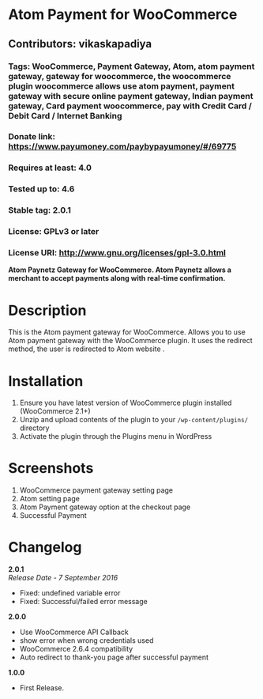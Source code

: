 # Atom Payment for WooCommerce  
## Contributors: vikaskapadiya
### Tags: WooCommerce, Payment Gateway, Atom, atom payment gateway, gateway for woocommerce, the woocommerce plugin woocommerce allows use atom payment, payment gateway with secure online payment gateway, Indian payment gateway, Card payment woocommerce, pay with Credit Card / Debit Card / Internet Banking
### Donate link: https://www.payumoney.com/paybypayumoney/#/69775
### Requires at least: 4.0
### Tested up to: 4.6
### Stable tag: 2.0.1
### License: GPLv3 or later
### License URI: http://www.gnu.org/licenses/gpl-3.0.html

**Atom Paynetz Gateway for WooCommerce. Atom Paynetz allows a merchant to accept payments along with real-time confirmation.**

# Description 
This is the Atom payment gateway for WooCommerce. Allows you to use Atom payment gateway with the WooCommerce plugin. It uses the redirect method, the user is redirected to Atom website .


# Installation  
1. Ensure you have latest version of WooCommerce plugin installed (WooCommerce 2.1+)
2. Unzip and upload contents of the plugin to your `/wp-content/plugins/` directory
3. Activate the plugin through the Plugins menu in WordPress

# Screenshots  
1. WooCommerce payment gateway setting page
2. Atom setting page
3. Atom Payment gateway option at the checkout page
4. Successful Payment

# Changelog  

 **2.0.1**  
*Release Date - 7 September 2016*


* Fixed: undefined variable error
* Fixed: Successful/failed error message

**2.0.0**  
* Use WooCommerce API Callback
* show error when wrong credentials used
* WooCommerce 2.6.4 compatibility
* Auto redirect to thank-you page after successful payment

**1.0.0**  
* First Release.
